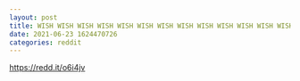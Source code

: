 ```yaml
--- 
layout: post 
title: WISH WISH WISH WISH WISH WISH WISH WISH WISH WISH WISH WISH WISH WISH WISH WISH WISH WISH WISH WISH WISH TO THE MOOON 🚀🚀 
date: 2021-06-23 1624470726 
categories: reddit 
--- 
```

https://redd.it/o6i4jv